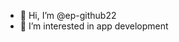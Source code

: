 - 👋 Hi, I’m @ep-github22
- 👀 I’m interested in app development


<!---
ep-github22/ep-github22 is a ✨ special ✨ repository because its `README.md` (this file) appears on your GitHub profile.
You can click the Preview link to take a look at your changes.
--->
